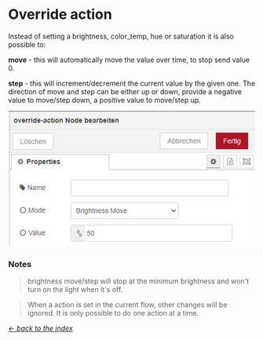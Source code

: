 # Override action

Instead of setting a brightness, color_temp, hue or saturation it is also possible to:

__move__ - this will automatically move the value over time, to stop send value 0.

__step__ - this will increment/decrement the current value by the given one.
The direction of move and step can be either up or down, provide a negative value to move/step down, a positive value to move/step up.

![img](img/override-action-config.png)

### Notes

> brightness move/step will stop at the minimum brightness and won't turn on the light when it's off.

> When a action is set in the current flow, other changes will be ignored. It is only possible to do one action at a time.

[*← back to the index*](../documentation.md)